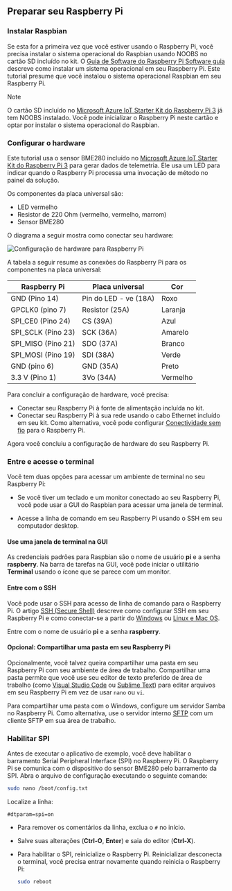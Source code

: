 ## <a name="prepare-your-raspberry-pi"></a>Preparar seu Raspberry Pi

### <a name="install-raspbian"></a>Instalar Raspbian

Se esta for a primeira vez que você estiver usando o Raspberry Pi, você precisa instalar o sistema operacional do Raspbian usando NOOBS no cartão SD incluído no kit. O [Guia de Software do Raspberry Pi Software guia][lnk-install-raspbian] descreve como instalar um sistema operacional em seu Raspberry Pi. Este tutorial presume que você instalou o sistema operacional Raspbian em seu Raspberry Pi.

> [!NOTE]
> O cartão SD incluído no [Microsoft Azure IoT Starter Kit do Raspberry Pi 3][lnk-starter-kits] já tem NOOBS instalado. Você pode inicializar o Raspberry Pi neste cartão e optar por instalar o sistema operacional do Raspbian.

### <a name="set-up-the-hardware"></a>Configurar o hardware

Este tutorial usa o sensor BME280 incluído no [Microsoft Azure IoT Starter Kit do Raspberry Pi 3][lnk-starter-kits] para gerar dados de telemetria. Ele usa um LED para indicar quando o Raspberry Pi processa uma invocação de método no painel da solução.

Os componentes da placa universal são:

- LED vermelho
- Resistor de 220 Ohm (vermelho, vermelho, marrom)
- Sensor BME280

O diagrama a seguir mostra como conectar seu hardware:

![Configuração de hardware para Raspberry Pi][img-connection-diagram]

A tabela a seguir resume as conexões do Raspberry Pi para os componentes na placa universal:

| Raspberry Pi            | Placa universal             |Cor         |
| ----------------------- | ---------------------- | ------------- |
| GND (Pino 14)            | Pin do LED - ve (18A)      | Roxo          |
| GPCLK0 (pino 7)          | Resistor (25A)         | Laranja          |
| SPI_CE0 (Pino 24)        | CS (39A)               | Azul          |
| SPI_SCLK (Pino 23)       | SCK (36A)              | Amarelo        |
| SPI_MISO (Pino 21)       | SDO (37A)              | Branco         |
| SPI_MOSI (Pino 19)       | SDI (38A)              | Verde         |
| GND (pino 6)             | GND (35A)              | Preto         |
| 3.3 V (Pino 1)           | 3Vo (34A)              | Vermelho           |

Para concluir a configuração de hardware, você precisa:

- Conectar seu Raspberry Pi à fonte de alimentação incluída no kit.
- Conectar seu Raspberry Pi à sua rede usando o cabo Ethernet incluído em seu kit. Como alternativa, você pode configurar [Conectividade sem fio][lnk-pi-wireless] para o Raspberry Pi.

Agora você concluiu a configuração de hardware do seu Raspberry Pi.

### <a name="sign-in-and-access-the-terminal"></a>Entre e acesse o terminal

Você tem duas opções para acessar um ambiente de terminal no seu Raspberry Pi:

- Se você tiver um teclado e um monitor conectado ao seu Raspberry Pi, você pode usar a GUI do Raspbian para acessar uma janela de terminal.

- Acesse a linha de comando em seu Raspberry Pi usando o SSH em seu computador desktop.

#### <a name="use-a-terminal-window-in-the-gui"></a>Use uma janela de terminal na GUI

As credenciais padrões para Raspbian são o nome de usuário **pi** e a senha **raspberry**. Na barra de tarefas na GUI, você pode iniciar o utilitário **Terminal** usando o ícone que se parece com um monitor.

#### <a name="sign-in-with-ssh"></a>Entre com o SSH

Você pode usar o SSH para acesso de linha de comando para o Raspberry Pi. O artigo [SSH (Secure Shell)][lnk-pi-ssh] descreve como configurar SSH em seu Raspberry Pi e como conectar-se a partir do [Windows][lnk-ssh-windows] ou [Linux e Mac OS][lnk-ssh-linux].

Entre com o nome de usuário **pi** e a senha **raspberry**.

#### <a name="optional-share-a-folder-on-your-raspberry-pi"></a>Opcional: Compartilhar uma pasta em seu Raspberry Pi

Opcionalmente, você talvez queira compartilhar uma pasta em seu Raspberry Pi com seu ambiente de área de trabalho. Compartilhar uma pasta permite que você use seu editor de texto preferido de área de trabalho (como [Visual Studio Code](https://code.visualstudio.com/) ou [Sublime Text](http://www.sublimetext.com/)) para editar arquivos em seu Raspberry Pi em vez de usar `nano` ou `vi`.

Para compartilhar uma pasta com o Windows, configure um servidor Samba no Raspberry Pi. Como alternativa, use o servidor interno [SFTP](https://www.raspberrypi.org/documentation/remote-access/) com um cliente SFTP em sua área de trabalho.

### <a name="enable-spi"></a>Habilitar SPI

Antes de executar o aplicativo de exemplo, você deve habilitar o barramento Serial Peripheral Interface (SPI) no Raspberry Pi. O Raspberry Pi se comunica com o dispositivo do sensor BME280 pelo barramento da SPI. Abra o arquivo de configuração executando o seguinte comando:

```sh
sudo nano /boot/config.txt
```

Localize a linha:

`#dtparam=spi=on`

- Para remover os comentários da linha, exclua o `#` no início.
- Salve suas alterações (**Ctrl-O**, **Enter**) e saia do editor (**Ctrl-X**).
- Para habilitar o SPI, reinicialize o Raspberry Pi. Reinicializar desconecta o terminal, você precisa entrar novamente quando reinicia o Raspberry Pi:

  ```sh
  sudo reboot
  ```


[img-connection-diagram]: media/iot-suite-raspberry-pi-kit-prepare-pi/rpi2_remote_monitoring.png

[lnk-install-raspbian]: https://www.raspberrypi.org/learning/software-guide/quickstart/
[lnk-pi-wireless]: https://www.raspberrypi.org/documentation/configuration/wireless/README.md
[lnk-pi-ssh]: https://www.raspberrypi.org/documentation/remote-access/ssh/README.md
[lnk-ssh-windows]: https://www.raspberrypi.org/documentation/remote-access/ssh/windows.md
[lnk-ssh-linux]: https://www.raspberrypi.org/documentation/remote-access/ssh/unix.md
[lnk-starter-kits]: https://azure.microsoft.com/develop/iot/starter-kits/